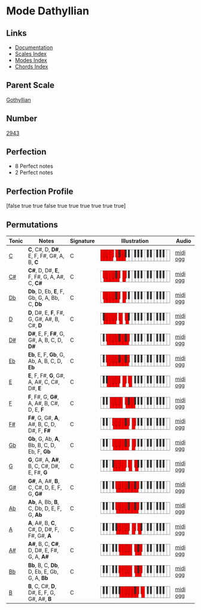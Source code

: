 # Mode Dathyllian

## Links

- [Documentation](index.md)
- [Scales Index](Scales.md)
- [Modes Index](Modes.md)
- [Chords Index](Chords.md)

## Parent Scale

[Gothyllian](ScaleGothyllian.md)

## Number

[2943](https://ianring.com/musictheory/scales/2943)

## Perfection

- 8 Perfect notes
- 2 Perfect notes

## Perfection Profile

[false true true false true true true true true true]

## Permutations

| Tonic | Notes | Signature | Illustration | Audio |
|-------|-------|-----------|--------------|-------|
| [C](ModeCNaturalDathyllian.md) | **C**, C#, D, **D#**, E, F, F#, G#, A, B, **C** | C | ![CNaturalDathyllian](ModeCNaturalDathyllian.png) | [midi](ModeCNaturalDathyllian.mid) [ogg](ModeCNaturalDathyllian.ogg) |
| [C#](ModeCSharpDathyllian.md) | **C#**, D, D#, **E**, F, F#, G, A, A#, C, **C#** | C | ![CSharpDathyllian](ModeCSharpDathyllian.png) | [midi](ModeCSharpDathyllian.mid) [ogg](ModeCSharpDathyllian.ogg) |
| [Db](ModeDFlatDathyllian.md) | **Db**, D, Eb, **E**, F, Gb, G, A, Bb, C, **Db** | C | ![DFlatDathyllian](ModeDFlatDathyllian.png) | [midi](ModeDFlatDathyllian.mid) [ogg](ModeDFlatDathyllian.ogg) |
| [D](ModeDNaturalDathyllian.md) | **D**, D#, E, **F**, F#, G, G#, A#, B, C#, **D** | C | ![DNaturalDathyllian](ModeDNaturalDathyllian.png) | [midi](ModeDNaturalDathyllian.mid) [ogg](ModeDNaturalDathyllian.ogg) |
| [D#](ModeDSharpDathyllian.md) | **D#**, E, F, **F#**, G, G#, A, B, C, D, **D#** | C | ![DSharpDathyllian](ModeDSharpDathyllian.png) | [midi](ModeDSharpDathyllian.mid) [ogg](ModeDSharpDathyllian.ogg) |
| [Eb](ModeEFlatDathyllian.md) | **Eb**, E, F, **Gb**, G, Ab, A, B, C, D, **Eb** | C | ![EFlatDathyllian](ModeEFlatDathyllian.png) | [midi](ModeEFlatDathyllian.mid) [ogg](ModeEFlatDathyllian.ogg) |
| [E](ModeENaturalDathyllian.md) | **E**, F, F#, **G**, G#, A, A#, C, C#, D#, **E** | C | ![ENaturalDathyllian](ModeENaturalDathyllian.png) | [midi](ModeENaturalDathyllian.mid) [ogg](ModeENaturalDathyllian.ogg) |
| [F](ModeFNaturalDathyllian.md) | **F**, F#, G, **G#**, A, A#, B, C#, D, E, **F** | C | ![FNaturalDathyllian](ModeFNaturalDathyllian.png) | [midi](ModeFNaturalDathyllian.mid) [ogg](ModeFNaturalDathyllian.ogg) |
| [F#](ModeFSharpDathyllian.md) | **F#**, G, G#, **A**, A#, B, C, D, D#, F, **F#** | C | ![FSharpDathyllian](ModeFSharpDathyllian.png) | [midi](ModeFSharpDathyllian.mid) [ogg](ModeFSharpDathyllian.ogg) |
| [Gb](ModeGFlatDathyllian.md) | **Gb**, G, Ab, **A**, Bb, B, C, D, Eb, F, **Gb** | C | ![GFlatDathyllian](ModeGFlatDathyllian.png) | [midi](ModeGFlatDathyllian.mid) [ogg](ModeGFlatDathyllian.ogg) |
| [G](ModeGNaturalDathyllian.md) | **G**, G#, A, **A#**, B, C, C#, D#, E, F#, **G** | C | ![GNaturalDathyllian](ModeGNaturalDathyllian.png) | [midi](ModeGNaturalDathyllian.mid) [ogg](ModeGNaturalDathyllian.ogg) |
| [G#](ModeGSharpDathyllian.md) | **G#**, A, A#, **B**, C, C#, D, E, F, G, **G#** | C | ![GSharpDathyllian](ModeGSharpDathyllian.png) | [midi](ModeGSharpDathyllian.mid) [ogg](ModeGSharpDathyllian.ogg) |
| [Ab](ModeAFlatDathyllian.md) | **Ab**, A, Bb, **B**, C, Db, D, E, F, G, **Ab** | C | ![AFlatDathyllian](ModeAFlatDathyllian.png) | [midi](ModeAFlatDathyllian.mid) [ogg](ModeAFlatDathyllian.ogg) |
| [A](ModeANaturalDathyllian.md) | **A**, A#, B, **C**, C#, D, D#, F, F#, G#, **A** | C | ![ANaturalDathyllian](ModeANaturalDathyllian.png) | [midi](ModeANaturalDathyllian.mid) [ogg](ModeANaturalDathyllian.ogg) |
| [A#](ModeASharpDathyllian.md) | **A#**, B, C, **C#**, D, D#, E, F#, G, A, **A#** | C | ![ASharpDathyllian](ModeASharpDathyllian.png) | [midi](ModeASharpDathyllian.mid) [ogg](ModeASharpDathyllian.ogg) |
| [Bb](ModeBFlatDathyllian.md) | **Bb**, B, C, **Db**, D, Eb, E, Gb, G, A, **Bb** | C | ![BFlatDathyllian](ModeBFlatDathyllian.png) | [midi](ModeBFlatDathyllian.mid) [ogg](ModeBFlatDathyllian.ogg) |
| [B](ModeBNaturalDathyllian.md) | **B**, C, C#, **D**, D#, E, F, G, G#, A#, **B** | C | ![BNaturalDathyllian](ModeBNaturalDathyllian.png) | [midi](ModeBNaturalDathyllian.mid) [ogg](ModeBNaturalDathyllian.ogg) |

